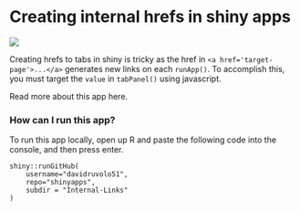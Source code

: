 # Creating internal hrefs in shiny apps

![](internal-links-vis.gif)

Creating hrefs to tabs in shiny is tricky as the href in `<a href='target-page'>...</a>` generates new links on each `runApp()`. To accomplish this, you must target the `value` in `tabPanel()` using javascript. 

Read more about this app here.

### How can I run this app?

To run this app locally, open up R and paste the following code into the console, and then press enter.

```
shiny::runGitHub(
    username="davidruvolo51",
    repo="shinyapps", 
    subdir = "Internal-Links"
)
```


